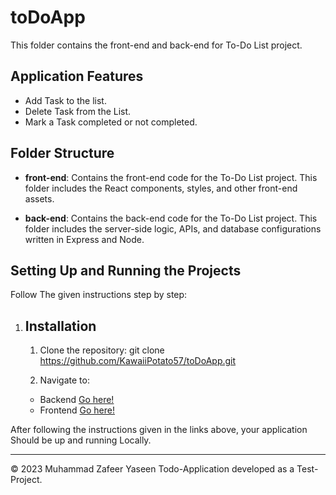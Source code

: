 # toDoApp
This folder contains the front-end and back-end for To-Do List project.

## Application Features

- Add Task to the list.
- Delete Task from the List.
- Mark a Task completed or not completed.

## Folder Structure

- **front-end**: Contains the front-end code for the To-Do List project. This folder includes the React components, styles, and other front-end assets.

- **back-end**: Contains the back-end code for the To-Do List project. This folder includes the server-side logic, APIs, and database configurations written in Express and Node.

## Setting Up and Running the Projects

Follow The given instructions step by step:

1. ## Installation

    1. Clone the repository:
    git clone https://github.com/KawaiiPotato57/toDoApp.git

    2. Navigate to: 
    - Backend [Go here!](https://github.com/KawaiiPotato57/toDoApp/blob/main/toDoBE/README.md)
    - Frontend [Go here!](https://github.com/KawaiiPotato57/toDoApp/blob/main/toDoFE/README.md)

After following the instructions given in the links above, your application Should be up and running Locally.


--------
&copy; 2023 Muhammad Zafeer Yaseen
Todo-Application developed as a Test-Project.

